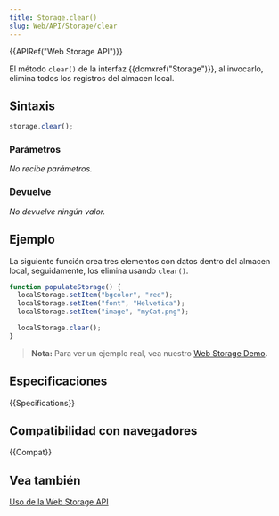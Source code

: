 ```yaml
---
title: Storage.clear()
slug: Web/API/Storage/clear
---
```


{{APIRef("Web Storage API")}}

El método `clear()` de la interfaz {{domxref("Storage")}}, al invocarlo, elimina todos los registros del almacen local.

## Sintaxis

```js
storage.clear();
```

### Parámetros

_No recibe parámetros._

### Devuelve

_No devuelve ningún valor._

## Ejemplo

La siguiente función crea tres elementos con datos dentro del almacen local, seguidamente, los elimina usando `clear()`.

```js
function populateStorage() {
  localStorage.setItem("bgcolor", "red");
  localStorage.setItem("font", "Helvetica");
  localStorage.setItem("image", "myCat.png");

  localStorage.clear();
}
```

> **Nota:** Para ver un ejemplo real, vea nuestro [Web Storage Demo](https://github.com/mdn/web-storage-demo).

## Especificaciones

{{Specifications}}

## Compatibilidad con navegadores

{{Compat}}

## Vea también

[Uso de la Web Storage API](/es/docs/Web/API/Web_Storage_API/Using_the_Web_Storage_API)
